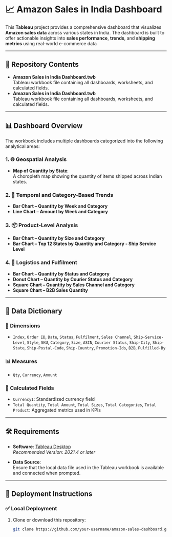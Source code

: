 # 📈 Amazon Sales in India Dashboard

This **Tableau** project provides a comprehensive dashboard that visualizes  **Amazon sales data** across various states in India. The dashboard is built to offer actionable insights into **sales performance**, **trends**, and **shipping metrics** using real-world e-commerce data

---

## 📁 Repository Contents

- **Amazon Sales in India Dashboard.twb**  
  Tableau workbook file containing all dashboards, worksheets, and calculated fields.
- **Amazon Sales in India Dashboard.twb**  
  Tableau workbook file containing all dashboards, worksheets, and calculated fields.

---

## 📊 Dashboard Overview

The workbook includes multiple dashboards categorized into the following analytical areas:

### 1. 🌐 Geospatial Analysis
- **Map of Quantity by State**:  
  A choropleth map showing the quantity of items shipped across Indian states.

### 2. 📅 Temporal and Category-Based Trends
- **Bar Chart – Quantity by Week and Category**  
- **Line Chart – Amount by Week and Category**

### 3. 📦 Product-Level Analysis
- **Bar Chart – Quantity by Size and Category**  
- **Bar Chart – Top 12 States by Quantity and Category - Ship Service Level**

### 4. 🚚 Logistics and Fulfilment
- **Bar Chart – Quantity by Status and Category**  
- **Donut Chart – Quantity by Courier Status and Category**  
- **Square Chart – Quantity by Sales Channel and Category**  
- **Square Chart – B2B Sales Quantity**

---

## 🧮 Data Dictionary

### 📐 Dimensions
- `Index`, `Order ID`, `Date`, `Status`, `Fulfilment`, `Sales Channel`, `Ship-Service-Level`, `Style`, `SKU`, `Category`, `Size`, `ASIN`, `Courier Status`, `Ship-City`, `Ship-State`, `Ship-Postal-Code`, `Ship-Country`, `Promotion-Ids`, `B2B`, `Fulfilled-By`

### 📊 Measures
- `Qty`, `Currency`, `Amount`

### 🧠 Calculated Fields
- `Currency1`: Standardized currency field  
- `Total Quantity`, `Total Amount`, `Total Sizes`, `Total Categories`, `Total Product`: Aggregated metrics used in KPIs

---

## 🛠️ Requirements

- **Software**: [Tableau Desktop](https://www.tableau.com/products/desktop)  
  _Recommended Version: 2021.4 or later_

- **Data Source**:  
  Ensure that the local data file used in the Tableau workbook is available and connected when prompted.

---

## 🚀 Deployment Instructions

### ✅ Local Deployment

1. Clone or download this repository:
   ```bash
   git clone https://github.com/your-username/amazon-sales-dashboard.git
